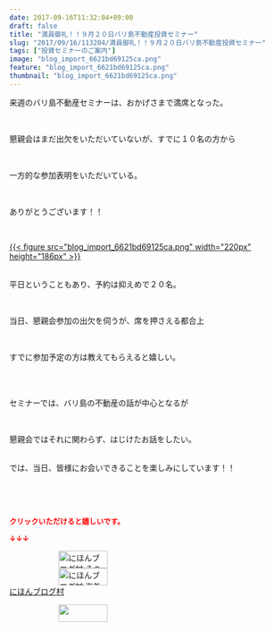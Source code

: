 ```yaml
---
date: 2017-09-16T11:32:04+09:00
draft: false
title: "満員御礼！！９月２０日バリ島不動産投資セミナー"
slug: "2017/09/16/113204/満員御礼！！９月２０日バリ島不動産投資セミナー"
tags: ["投資セミナーのご案内"]
image: "blog_import_6621bd69125ca.png"
feature: "blog_import_6621bd69125ca.png"
thumbnail: "blog_import_6621bd69125ca.png"
---
```

<p>来週のバリ島不動産セミナーは、おかげさまで満席となった。</p><p> </p><p>懇親会はまだ出欠をいただいていないが、すでに１０名の方から</p><p> </p><p>一方的な参加表明をいただいている。</p><p> </p><p>ありがとうございます！！</p><p> </p><p><a href="blog_import_6621bd69125ca.png">{{< figure src="blog_import_6621bd69125ca.png" width="220px" height="186px" >}}</a></p><p><br/>平日ということもあり、予約は抑えめで２０名。</p><p> </p><p>当日、懇親会参加の出欠を伺うが、席を押さえる都合上</p><p> </p><p>すでに参加予定の方は教えてもらえると嬉しい。</p><p> </p><p><br/>セミナーでは、バリ島の不動産の話が中心となるが</p><p> </p><p>懇親会ではそれに関わらず、はじけたお話をしたい。</p><p><br/>では、当日、皆様にお会いできることを楽しみにしています！！</p><p> </p><p> </p><p><font color="#ff0000" size="2"><strong>クリックいただけると嬉しいです。</strong></font></p><p><font color="#ff0000" size="2"><strong>↓↓↓</strong></font></p><p><a href="ranking.html?p_cid=01260127" id="&amp;blogmura_banner" target="_blank"><img alt="にほんブログ村 その他生活ブログ 不動産投資へ" border="0" height="31" src="data:image/svg+xml;charset=utf-8,%3Csvg%20xmlns%3D%22http%3A%2F%2Fwww.w3.org%2F2000%2Fsvg%22%20title%3D%22Placeholder%20for%20Images%22%20role%3D%22presentation%22%20viewBox%3D%220%200%2088%2031%22%20%2F%3E" width="88" data-src="//life.blogmura.com/hudousantoushi/img/hudousantoushi88_31.gif" style="aspect-ratio: auto 88 / 31;"/><noscript><img alt="にほんブログ村 その他生活ブログ 不動産投資へ" border="0" height="31" src="//life.blogmura.com/hudousantoushi/img/hudousantoushi88_31.gif" width="88"></noscript></a><br/><a href="ranking.html?p_cid=01260127" target="_blank"><img alt="にほんブログ村 海外生活ブログ バリ島情報へ" border="0" height="31" src="data:image/svg+xml;charset=utf-8,%3Csvg%20xmlns%3D%22http%3A%2F%2Fwww.w3.org%2F2000%2Fsvg%22%20title%3D%22Placeholder%20for%20Images%22%20role%3D%22presentation%22%20viewBox%3D%220%200%2088%2031%22%20%2F%3E" width="88" data-src="https://img-proxy.blog-video.jp/images?url=http%3A%2F%2Foverseas.blogmura.com%2Fbali%2Fimg%2Fbali88_31.gif" style="aspect-ratio: auto 88 / 31;"/><noscript><img alt="にほんブログ村 海外生活ブログ バリ島情報へ" border="0" height="31" src="https://img-proxy.blog-video.jp/images?url=http%3A%2F%2Foverseas.blogmura.com%2Fbali%2Fimg%2Fbali88_31.gif" width="88"></noscript></a><br/><a href="ranking.html?p_cid=01260127" target="_blank">にほんブログ村</a></p><p><a href="link.php?1804582" title="人気ブログランキングへ"><img border="0" height="31" src="data:image/svg+xml;charset=utf-8,%3Csvg%20xmlns%3D%22http%3A%2F%2Fwww.w3.org%2F2000%2Fsvg%22%20title%3D%22Placeholder%20for%20Images%22%20role%3D%22presentation%22%20viewBox%3D%220%200%2088%2031%22%20%2F%3E" width="88" data-src="https://blog.with2.net/img/banner/banner_22.gif" style="aspect-ratio: auto 88 / 31;"/><noscript><img border="0" height="31" src="https://blog.with2.net/img/banner/banner_22.gif" width="88"></noscript></a></p><p> </p><p> </p>

